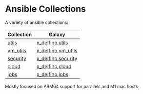 # Ansible Collections

A variety of ansible collections:

| Collection | Galaxy |
|------|--------|
| [utils](https://github.com/x-delfino/ansible-collections/tree/main/utils) | [x_delfino.utils](https://galaxy.ansible.com/x_delfino/utils) |
| [vm_utils](https://github.com/x-delfino/ansible-collections/tree/main/vm-utils) | [x_delfino.vm_utils](https://galaxy.ansible.com/x_delfino/vm_utils) |
| [security](https://github.com/x-delfino/ansible-collections/tree/main/security) | [x_delfino.security](https://galaxy.ansible.com/x_delfino/security) |
| [cloud](https://github.com/x-delfino/ansible-collections/tree/main/cloud) | [x_delfino.cloud](https://galaxy.ansible.com/x_delfino/cloud) |
| [jobs](https://github.com/x-delfino/ansible-collections/tree/main/jobs) | [x_delfino.jobs](https://galaxy.ansible.com/x_delfino/jobs) |


Mostly focused on ARM64 support for parallels and M1 mac hosts
